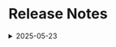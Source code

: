 # Release Notes

<details>
  <summary>2025-05-23</summary>

## Infrastructure Changes

NA

## Content Changes and Screenshot Updates

### **Solution Guide Enhancements**

**Challenge 2:**

* Lab 2: Included a note instructing users to click **Accept** if a cookie consent pop-up appears.
* Lab 2: Provided instructions and screenshots for verifying the account with a phone number, which is required to enable API access.
* Lab 2: Noted that users should click **Agree** if prompted with Terms of Use.
* Lab 2: Replaced outdated screenshot of the "Set email preferences" prompt with the latest "Update email preferences" UI.
* Lab 2: Updated the screenshots reflecting the current steps to navigate and create the API key.
* Lab 2: Substituted the previous NGC key and Docker run command with the current instructions for launching the NVIDIA Riva ASR container.

**Challenge 3:**

* Task 2: Removed the instruction to run Docker as a daemon, as per instructor feedback.
* Task 3: Revised the UI prompt for Azure login to reflect the current message: *"Automatically sign in to all desktop apps and websites on this device"*, and instructed users to select *“No, this app only.”*
* Task 5: Replaced the hardcoded check-in/check-out dates with guidance to select future dates when adding a booking via the hosted app.

**Challenge 4:**

* Updated the instructions for configuring CORS policies, noting that this setting is now located under the **Networking** tab in the Azure portal, with refreshed screenshots reflecting the current UI.

**Challenge 5:**

* Clarified that the “RAG model” must be selected on the **“What scenario are you targeting?”** page during Azure AI Search configuration for extracting brochure data.

**Challenge 7:**

* Task 1:

  * Reorganized and aligned screenshots with corresponding instruction numbers.
  * Included steps and visuals for locating the PostgreSQL endpoint URL.
  * Added a step to exit the chat terminal after interaction.
* Task 2:

  * Directed users to reference the correct container registry from a previous challenge.
  * Updated login instructions to reflect the current Azure CLI prompt.
  * Noted the possibility of the bot responding with a follow-up question.

---

###  **Scenario Guide Enhancements**

**Challenge 2:**

* Lab 2: Updated the UI screenshot of the "Set email preferences" dialog to match the current "Update email preferences" layout.
* Lab 2: Updated the navigation steps and screenshot for API key creation to reflect UI changes.
* Lab 2: Updated the Docker run command and NGC key for launching the NVIDIA Riva ASR container.

**Challenge 3:**

* Task 4: Introduced a CLI command to guide users in deploying the PostgreSQL server instance, as recommended by a participant.

**Challenge 4:**

* Refactored the guidance to clearly separate frontend and backend components by copying respective files into designated folders using specific CLI commands.
* Introduced CLI steps to build and push frontend/backend containers to Azure, including the use of `az containerapp env create`.
* Transitioned CORS policy configuration steps from CLI-based to portal-based to improve usability.

**Challenge 5:**

1. Expanded role assignment instructions to include all necessary permissions:

   * Storage Blob Data Contributor
   * Cognitive Services OpenAI Contributor
   * Search Index Data Contributor
   * Search Index Data Reader
   * Search Service Contributor
2. Clarified the file upload path by specifying that brochures are located in `Assets\PDFs`.
3. Specified the use of **"brochures-vector"** as the index name for Azure AI Search.

**Challenge 6:**

1. Clarified that the *Storage Blob Data Owner* role must be assigned to the Azure user for the storage account.
2. Noted that participants must select the **Chat** flow type when uploading `chatflow-oai-datasources.zip` into Prompt Flow.
3. Included PostgreSQL setup commands to create the `promptflow` user and assign necessary permissions for accessing tables and functions.

**Challenge 7:**

* Included a PowerShell script for setting environment variables and establishing required connections using the `pf connection create` command.
* Instructed users to copy `azure_openai.yaml`, `azure_ai_search.yaml`, and `postgresql.yaml` into the `.\docker-dist\connections` directory.
* Provided full `az containerapp create` command to deploy the chatbot container app with necessary environment variables and secrets.
* Included `az containerapp update` commands to configure the `CHATBOT_BASEURL` for both frontend and backend services.




## Testing Notes

- **Testing Date**: 2025-05-16
- **Tester**: [Sachitha B S]
- **Resolved Issues**: NA

---
</details>
